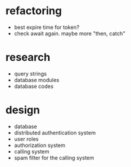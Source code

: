 # refactoring

- best expire time for token?
- check await again. maybe more "then, catch"

# research

- query strings
- database modules
- database codes

# design

- database
- distributed authentication system
- user roles
- authorization system
- calling system
- spam filter for the calling system

